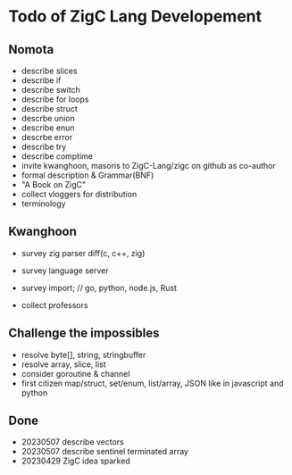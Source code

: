 # Todo of ZigC Lang Developement

## Nomota

* describe slices
* describe if
* describe switch
* describe for loops
* describe struct
* descrbe union
* describe enun
* descrbe error
* describe try
* describe comptime
* invite kwanghoon, masoris to ZigC-Lang/zigc on github as co-author
* formal description & Grammar(BNF)
* "A Book on ZigC"
* collect vloggers for distribution
* terminology

## Kwanghoon
* survey zig parser diff(c, c++, zig)
* survey language server

* survey import; // go, python, node.js, Rust
* collect professors

## Challenge the impossibles

* resolve byte[], string, stringbuffer
* resolve array, slice, list
* consider goroutine & channel
* first citizen map/struct, set/enum, list/array, JSON like in javascript and python


## Done

* 20230507 describe vectors
* 20230507 describe sentinel terminated array
* 20230429 ZigC idea sparked

